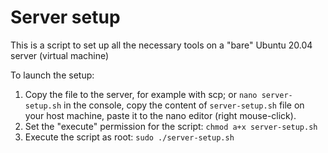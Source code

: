# Server setup

This is a script to set up all the necessary tools on a "bare" Ubuntu 20.04 server (virtual machine)

To launch the setup:
1. Copy the file to the server, for example with scp; or `nano server-setup.sh` in the console, copy the content of `server-setup.sh` file on your host machine, paste it to the nano editor (right mouse-click).
2. Set the "execute" permission for the script: `chmod a+x server-setup.sh`
3. Execute the script as root: `sudo ./server-setup.sh`
